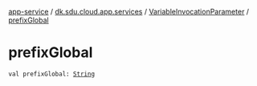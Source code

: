 [app-service](../../index.md) / [dk.sdu.cloud.app.services](../index.md) / [VariableInvocationParameter](index.md) / [prefixGlobal](./prefix-global.md)

# prefixGlobal

`val prefixGlobal: `[`String`](https://kotlinlang.org/api/latest/jvm/stdlib/kotlin/-string/index.html)